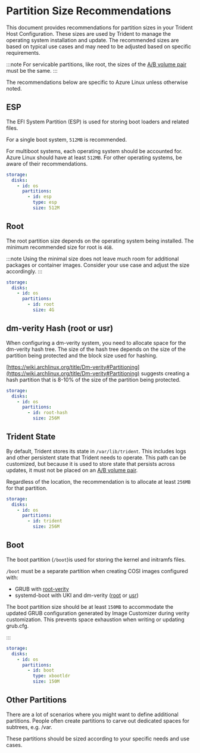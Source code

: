 # Partition Size Recommendations

This document provides recommendations for partition sizes in your Trident Host
Configuration. These sizes are used by Trident to manage the operating system
installation and update. The recommended sizes are based on typical use cases
and may need to be adjusted based on specific requirements.

:::note
For servicable partitions, like root, the sizes of the
[A/B volume pair](../Reference/Glossary.md#ab-volume-pair) must be the same.
:::

The recommendations below are specific to Azure Linux unless otherwise noted.

## ESP

The EFI System Partition (ESP) is used for storing boot loaders and related
files.

For a single boot system, `512MB` is recommended.

For multiboot systems, each operating system should be accounted for. Azure
Linux should have at least `512MB`. For other operating systems, be aware of
their recommendations.

``` yaml
storage:
  disks:
    - id: os
      partitions:
        - id: esp
          type: esp
          size: 512M
```

## Root

The root partition size depends on the operating system being installed. The
minimum recommended size for root is `4GB`.

:::note
Using the minimal size does not leave much room for additional packages or
container images. Consider your use case and adjust the size accordingly.
:::

``` yaml
storage:
  disks:
    - id: os
      partitions:
        - id: root
          size: 4G
```

## dm-verity Hash (root or usr)

When configuring a dm-verity system, you need to allocate space for the
dm-verity hash tree. The size of the hash tree depends on the size of the
partition being protected and the block size used for hashing.

[https://wiki.archlinux.org/title/Dm-verity#Partitioning](https://wiki.archlinux.org/title/Dm-verity#Partitioning)
suggests creating a hash partition that is 8-10% of the size of the partition
being protected.

``` yaml
storage:
  disks:
    - id: os
      partitions:
        - id: root-hash
          size: 256M
```

## Trident State

By default, Trident stores its state in `/var/lib/trident`. This includes logs
and other persistent state that Trident needs to operate. This path can be
customized, but because it is used to store state that persists across updates,
it must not be placed on an [A/B volume pair](../Reference/Glossary.md#ab-volume-pair).

Regardless of the location, the recommendation is to allocate at least
`256MB` for that partition.

``` yaml
storage:
  disks:
    - id: os
      partitions:
        - id: trident
          size: 256M
```

## Boot

The boot partition (`/boot`)is used for storing the kernel and initramfs files.

`/boot` must be a separate partition when creating COSI images configured with:

* GRUB with [root-verity](../Explanation/Root-Verity.md)
* systemd-boot with UKI and dm-verity ([root](../Explanation/Root-Verity.md) or [usr](../Explanation/Usr-Verity.md))

The boot partition size should be at least `150MB` to accommodate the updated
GRUB configuration generated by Image Customizer during verity customization.
This prevents space exhaustion when writing or updating grub.cfg.

:::

``` yaml
storage:
  disks:
    - id: os
      partitions:
        - id: boot
          type: xbootldr
          size: 150M
```

## Other Partitions

There are a lot of scenarios where you might want to define additional
partitions. People often create partitions to carve out dedicated spaces for
subtrees, e.g. /var.

These partitions should be sized according to your specific needs and use
cases.
